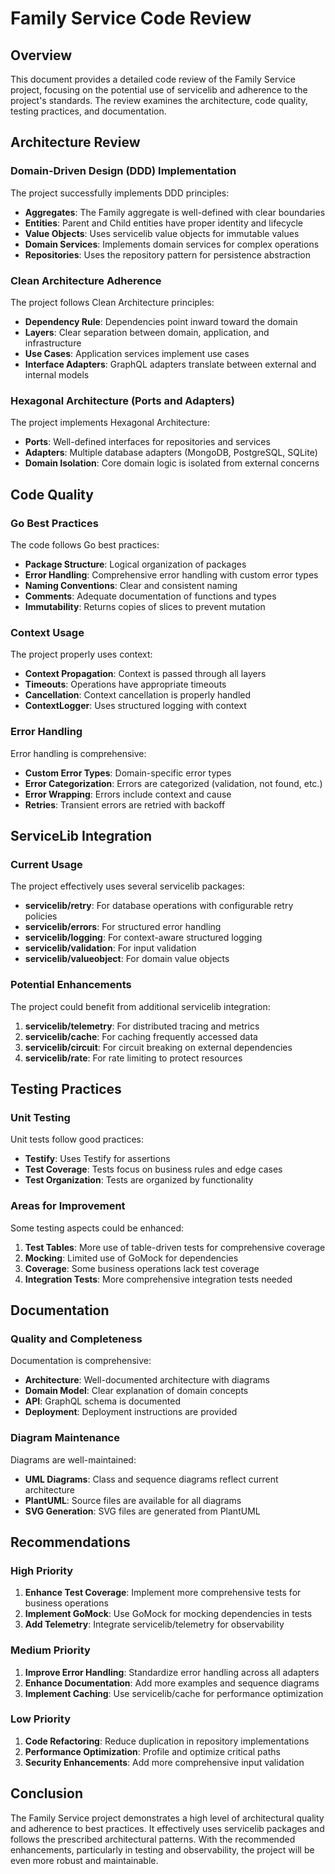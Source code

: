 # Family Service Code Review

## Overview
This document provides a detailed code review of the Family Service project, focusing on the potential use of servicelib and adherence to the project's standards. The review examines the architecture, code quality, testing practices, and documentation.

## Architecture Review

### Domain-Driven Design (DDD) Implementation
The project successfully implements DDD principles:
- **Aggregates**: The Family aggregate is well-defined with clear boundaries
- **Entities**: Parent and Child entities have proper identity and lifecycle
- **Value Objects**: Uses servicelib value objects for immutable values
- **Domain Services**: Implements domain services for complex operations
- **Repositories**: Uses the repository pattern for persistence abstraction

### Clean Architecture Adherence
The project follows Clean Architecture principles:
- **Dependency Rule**: Dependencies point inward toward the domain
- **Layers**: Clear separation between domain, application, and infrastructure
- **Use Cases**: Application services implement use cases
- **Interface Adapters**: GraphQL adapters translate between external and internal models

### Hexagonal Architecture (Ports and Adapters)
The project implements Hexagonal Architecture:
- **Ports**: Well-defined interfaces for repositories and services
- **Adapters**: Multiple database adapters (MongoDB, PostgreSQL, SQLite)
- **Domain Isolation**: Core domain logic is isolated from external concerns

## Code Quality

### Go Best Practices
The code follows Go best practices:
- **Package Structure**: Logical organization of packages
- **Error Handling**: Comprehensive error handling with custom error types
- **Naming Conventions**: Clear and consistent naming
- **Comments**: Adequate documentation of functions and types
- **Immutability**: Returns copies of slices to prevent mutation

### Context Usage
The project properly uses context:
- **Context Propagation**: Context is passed through all layers
- **Timeouts**: Operations have appropriate timeouts
- **Cancellation**: Context cancellation is properly handled
- **ContextLogger**: Uses structured logging with context

### Error Handling
Error handling is comprehensive:
- **Custom Error Types**: Domain-specific error types
- **Error Categorization**: Errors are categorized (validation, not found, etc.)
- **Error Wrapping**: Errors include context and cause
- **Retries**: Transient errors are retried with backoff

## ServiceLib Integration

### Current Usage
The project effectively uses several servicelib packages:
- **servicelib/retry**: For database operations with configurable retry policies
- **servicelib/errors**: For structured error handling
- **servicelib/logging**: For context-aware structured logging
- **servicelib/validation**: For input validation
- **servicelib/valueobject**: For domain value objects

### Potential Enhancements
The project could benefit from additional servicelib integration:
1. **servicelib/telemetry**: For distributed tracing and metrics
2. **servicelib/cache**: For caching frequently accessed data
3. **servicelib/circuit**: For circuit breaking on external dependencies
4. **servicelib/rate**: For rate limiting to protect resources

## Testing Practices

### Unit Testing
Unit tests follow good practices:
- **Testify**: Uses Testify for assertions
- **Test Coverage**: Tests focus on business rules and edge cases
- **Test Organization**: Tests are organized by functionality

### Areas for Improvement
Some testing aspects could be enhanced:
1. **Test Tables**: More use of table-driven tests for comprehensive coverage
2. **Mocking**: Limited use of GoMock for dependencies
3. **Coverage**: Some business operations lack test coverage
4. **Integration Tests**: More comprehensive integration tests needed

## Documentation

### Quality and Completeness
Documentation is comprehensive:
- **Architecture**: Well-documented architecture with diagrams
- **Domain Model**: Clear explanation of domain concepts
- **API**: GraphQL schema is documented
- **Deployment**: Deployment instructions are provided

### Diagram Maintenance
Diagrams are well-maintained:
- **UML Diagrams**: Class and sequence diagrams reflect current architecture
- **PlantUML**: Source files are available for all diagrams
- **SVG Generation**: SVG files are generated from PlantUML

## Recommendations

### High Priority
1. **Enhance Test Coverage**: Implement more comprehensive tests for business operations
2. **Implement GoMock**: Use GoMock for mocking dependencies in tests
3. **Add Telemetry**: Integrate servicelib/telemetry for observability

### Medium Priority
1. **Improve Error Handling**: Standardize error handling across all adapters
2. **Enhance Documentation**: Add more examples and sequence diagrams
3. **Implement Caching**: Use servicelib/cache for performance optimization

### Low Priority
1. **Code Refactoring**: Reduce duplication in repository implementations
2. **Performance Optimization**: Profile and optimize critical paths
3. **Security Enhancements**: Add more comprehensive input validation

## Conclusion
The Family Service project demonstrates a high level of architectural quality and adherence to best practices. It effectively uses servicelib packages and follows the prescribed architectural patterns. With the recommended enhancements, particularly in testing and observability, the project will be even more robust and maintainable.